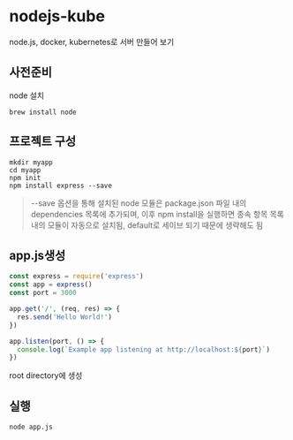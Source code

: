 # nodejs-kube
node.js, docker, kubernetes로 서버 만들어 보기

## 사전준비
node 설치
```
brew install node
```

## 프로젝트 구성
```shell
mkdir myapp
cd myapp
npm init
npm install express --save
```
> --save 옵션을 통해 설치된 node 모듈은 package.json 파일 내의 dependencies 목록에 추가되며, 이후 npm install을 실행하면 종속 항목 목록 내의 모듈이 자동으로 설치됨, default로 세이브 되기 때문에 생략해도 됨

## app.js생성
```javascript
const express = require('express')
const app = express()
const port = 3000

app.get('/', (req, res) => {
  res.send('Hello World!')
})

app.listen(port, () => {
  console.log(`Example app listening at http://localhost:${port}`)
})
```
root directory에 생성

## 실행
```shell
node app.js
```
